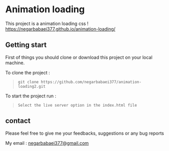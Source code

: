 
# Animation loading

This project is a animation loading css  !
\
https://negarbabaei377.github.io/animation-loading/

## Getting start

First of things you should clone or download this project on your local machine.

To clone the project :

> `git clone https://github.com/negarbabaei377/animation-loading2.git`

To start the project run :

> `Select the live server option in the index.html file`


## contact

Please feel free to give me your feedbacks, suggestions or any bug reports

My email :  [negarbabaei377@gmail.com](mailto:negarbabaei377@gmail.com)
